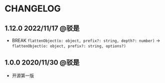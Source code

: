# CHANGELOG

## 1.12.0 2022/11/17 @驳是

* BREAK `flattenObject(o: object, prefix?: string, depth?: number)` → `flattenObject(o: object, prefix?: string, options?)`

## 1.0.0 2020/11/30 @驳是

* 开源第一版
